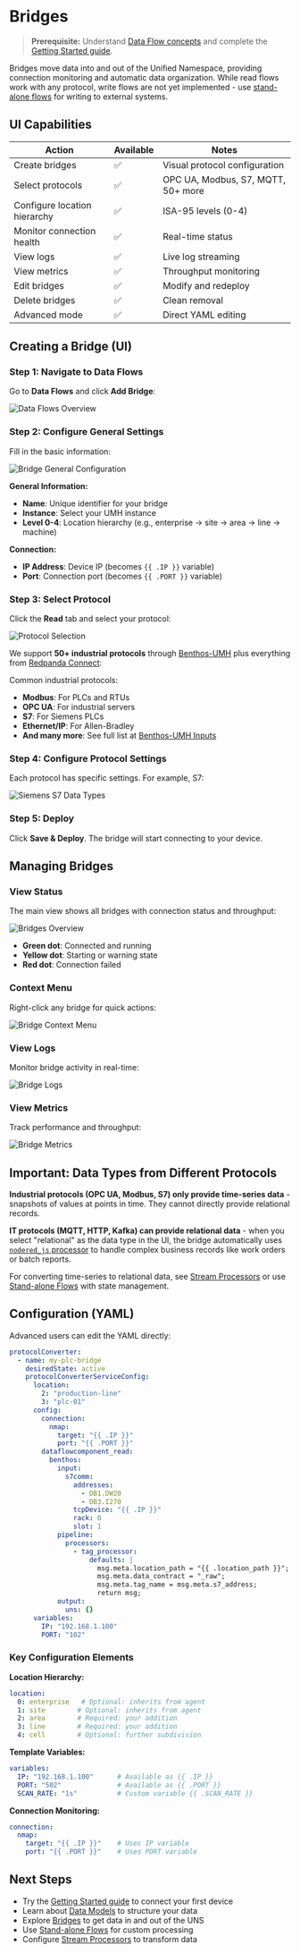 # Bridges

> **Prerequisite:** Understand [Data Flow concepts](README.md) and complete the [Getting Started guide](../../getting-started/).

Bridges move data into and out of the Unified Namespace, providing connection monitoring and automatic data organization. While read flows work with any protocol, write flows are not yet implemented - use [stand-alone flows](stand-alone-flow.md) for writing to external systems.

## UI Capabilities

| Action | Available | Notes |
|--------|-----------|-------|
| Create bridges | ✅ | Visual protocol configuration |
| Select protocols | ✅ | OPC UA, Modbus, S7, MQTT, 50+ more |
| Configure location hierarchy | ✅ | ISA-95 levels (0-4) |
| Monitor connection health | ✅ | Real-time status |
| View logs | ✅ | Live log streaming |
| View metrics | ✅ | Throughput monitoring |
| Edit bridges | ✅ | Modify and redeploy |
| Delete bridges | ✅ | Clean removal |
| Advanced mode | ✅ | Direct YAML editing |

## Creating a Bridge (UI)

### Step 1: Navigate to Data Flows

Go to **Data Flows** and click **Add Bridge**:

![Data Flows Overview](./images/bridges-overview.png)

### Step 2: Configure General Settings

Fill in the basic information:

![Bridge General Configuration](./images/bridge-general-good-conenction-no-read-flow.png)

**General Information:**
- **Name**: Unique identifier for your bridge
- **Instance**: Select your UMH instance
- **Level 0-4**: Location hierarchy (e.g., enterprise → site → area → line → machine)

**Connection:**
- **IP Address**: Device IP (becomes `{{ .IP }}` variable)
- **Port**: Connection port (becomes `{{ .PORT }}` variable)

### Step 3: Select Protocol

Click the **Read** tab and select your protocol:

![Protocol Selection](./images/bridges-read-no-dfc-protocol-selection.png)

We support **50+ industrial protocols** through [Benthos-UMH](https://docs.umh.app/benthos-umh/input) plus everything from [Redpanda Connect](https://docs.redpanda.com/redpanda-connect/components/inputs/about/):

Common industrial protocols:
- **Modbus**: For PLCs and RTUs
- **OPC UA**: For industrial servers
- **S7**: For Siemens PLCs
- **Ethernet/IP**: For Allen-Bradley
- **And many more**: See full list at [Benthos-UMH Inputs](https://docs.umh.app/benthos-umh/input)

### Step 4: Configure Protocol Settings

Each protocol has specific settings. For example, S7:

![Siemens S7 Data Types](./images/bridges-read-no-dfc-data-type-selector-for-siemens.png)

### Step 5: Deploy

Click **Save & Deploy**. The bridge will start connecting to your device.

## Managing Bridges

### View Status

The main view shows all bridges with connection status and throughput:

![Bridges Overview](./images/bridges-overview.png)

- **Green dot**: Connected and running
- **Yellow dot**: Starting or warning state
- **Red dot**: Connection failed

### Context Menu

Right-click any bridge for quick actions:

![Bridge Context Menu](./images/bridges-overview-context-menu.png)

### View Logs

Monitor bridge activity in real-time:

![Bridge Logs](./images/bridges-logs.png)

### View Metrics

Track performance and throughput:

![Bridge Metrics](./images/bridges-metrics.png)

## Important: Data Types from Different Protocols

**Industrial protocols (OPC UA, Modbus, S7) only provide time-series data** - snapshots of values at points in time. They cannot directly provide relational records.

**IT protocols (MQTT, HTTP, Kafka) can provide relational data** - when you select "relational" as the data type in the UI, the bridge automatically uses [`nodered_js` processor](https://docs.umh.app/benthos-umh/processing/node-red-javascript-processor) to handle complex business records like work orders or batch reports.

For converting time-series to relational data, see [Stream Processors](stream-processor.md#time-series-to-relational-challenges) or use [Stand-alone Flows](stand-alone-flow.md) with state management.

## Configuration (YAML)

Advanced users can edit the YAML directly:

```yaml
protocolConverter:
  - name: my-plc-bridge
    desiredState: active
    protocolConverterServiceConfig:
      location:
        2: "production-line"
        3: "plc-01"
      config:
        connection:
          nmap:
            target: "{{ .IP }}"
            port: "{{ .PORT }}"
        dataflowcomponent_read:
          benthos:
            input:
              s7comm:
                addresses:
                  - DB1.DW20
                  - DB3.I270
                tcpDevice: "{{ .IP }}"
                rack: 0
                slot: 1
            pipeline:
              processors:
                - tag_processor:
                    defaults: |
                      msg.meta.location_path = "{{ .location_path }}";
                      msg.meta.data_contract = "_raw";
                      msg.meta.tag_name = msg.meta.s7_address;
                      return msg;
            output:
              uns: {}
      variables:
        IP: "192.168.1.100"
        PORT: "102"
```

### Key Configuration Elements

**Location Hierarchy:**
```yaml
location:
  0: enterprise   # Optional: inherits from agent
  1: site        # Optional: inherits from agent
  2: area        # Required: your addition
  3: line        # Required: your addition
  4: cell        # Optional: further subdivision
```

**Template Variables:**
```yaml
variables:
  IP: "192.168.1.100"      # Available as {{ .IP }}
  PORT: "502"              # Available as {{ .PORT }}
  SCAN_RATE: "1s"          # Custom variable {{ .SCAN_RATE }}
```

**Connection Monitoring:**
```yaml
connection:
  nmap:
    target: "{{ .IP }}"    # Uses IP variable
    port: "{{ .PORT }}"    # Uses PORT variable
```

## Next Steps

- Try the [Getting Started guide](../../getting-started/) to connect your first device
- Learn about [Data Models](../data-modeling/data-models.md) to structure your data
- Explore [Bridges](bridges.md) to get data in and out of the UNS
- Use [Stand-alone Flows](stand-alone-flow.md) for custom processing
- Configure [Stream Processors](stream-processor.md) to transform data